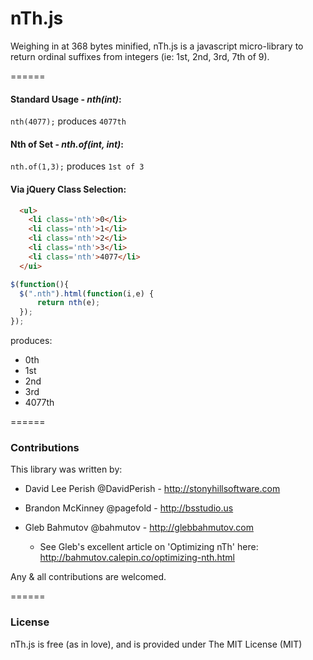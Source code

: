 nTh.js
======

Weighing in at 368 bytes minified, nTh.js is a javascript micro-library to return ordinal suffixes from integers (ie: 1st, 2nd, 3rd, 7th of 9).

======

#### Standard Usage - _nth(int)_:
`nth(4077);` produces `4077th`

#### Nth of Set - _nth.of(int, int)_:
`nth.of(1,3);` produces `1st of 3`

#### Via jQuery Class Selection:
``` html
  <ul>
    <li class='nth'>0</li>
    <li class='nth'>1</li>
    <li class='nth'>2</li>
    <li class='nth'>3</li>
    <li class='nth'>4077</li>
  </ui>
```
``` javascript
$(function(){
  $(".nth").html(function(i,e) {
      return nth(e);
  });
});
```
produces:
<ul>
  <li>0th</li>
  <li>1st</li>
  <li>2nd</li>
  <li>3rd</li>
  <li>4077th</li>
</ul>

======
### Contributions
This library was written by:
- David Lee Perish @DavidPerish - http://stonyhillsoftware.com

- Brandon McKinney @pagefold - http://bsstudio.us

- Gleb Bahmutov @bahmutov - http://glebbahmutov.com
  - See Gleb's excellent article on 'Optimizing nTh' here: http://bahmutov.calepin.co/optimizing-nth.html 

Any & all contributions are welcomed.

======
### License

nTh.js is free (as in love), and is provided under The MIT License (MIT)


